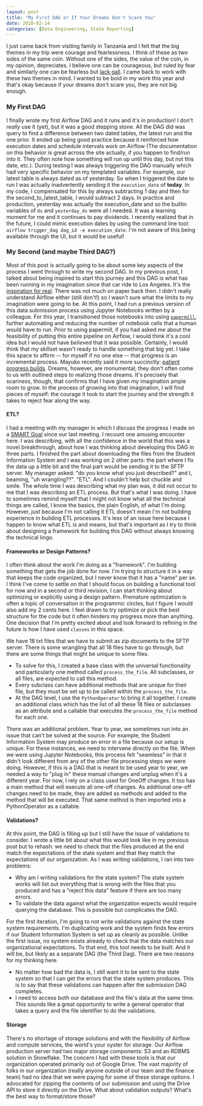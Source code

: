 ```yaml
---
layout: post
title: "My First DAG or If Your Dreams Don't Scare You"
date: 2020-02-14
categories: [Data Engineering, State Reporting]
---
```

I just came back from visiting family in Tanzania and I felt that the big themes in my trip were courage and fearlessness. I think of these as two sides of the same coin. Without one of the sides, the value of the coin, in my opinion, depreciates. I believe one can be courageous, but ruled by fear and similarly one can be fearless but [lack gall](https://www.sparknotes.com/nofear/shakespeare/hamlet/page_130/). I came back to work with these two themes in mind. I wanted to be bold in my work this year and that's okay because if your dreams don't scare you, they are not big enough. <!--more-->

### My First DAG
I finally wrote my first Airflow DAG and it runs and it's in production! I don't *really* use it (yet), but it was a good stepping stone. All the DAG did was query to find a difference between two dated tables, the latest run and the one prior. It ended up being good practice because it reinforced how execution dates and schedule intervals work on Airflow (The documentation on this behavior is great across the site actually, if you happen to find/run into it. They often note how something will run up until this day, but not this date, etc.). During testing I was always triggering the DAG manually which had very specific behavior on my templated variables. For example, our latest table is always dated as of yesterday. So when I triggered the date to run I was actually inadvertently sending it the `execution_date` of **today**. In my code, I compensated for this by always subtracting 1 day and then for the second_to_latest_table, I would subtract 2 days. In practice and production, yesterday was actually the execution_date and so the builtin variables of `ds` and `yesterday_ds` were all I needed. It was a learning moment for me and it continues to pay dividends. I recently realized that in the future, I could mimic execution dates by using the command line tool: `airflow trigger_dag dag_id -e execution_date`. I'm not aware of this being available through the UI, but it would be useful!

### My Second (and maybe Third DAG?)
Most of this post is actually going to be about some key aspects of the process I went through to write my second DAG. In my previous post, I talked about being inspired to start this journey and this DAG is what has been running in my imagination since that car ride to Los Angeles. It's the [inspiration for real](https://youtu.be/WOhJE8bLVzE?t=211). There was not much on paper back then. I didn't really understand Airflow either (still don't!) so I wasn't sure what the limits to my imagination were going to be. At this point, I had run a previous version of this data submission process using Jupyter Notebooks written by a colleague. For this year, I transitioned those notebooks into using [`papermill`](https://github.com/nteract/papermill), further automating and reducing the number of notebook cells that a human would have to run. Prior to using papermill, if you had asked me about the feasibility of putting this entire pipeline on Airflow, I would think it's a cool idea but I would not have *believed* that it was possible. Certainly, I would think that my skillset wasn't ready to handle something that big yet. I take this space to affirm -- for myself if no one else -- that progress is an incremental process. Mayuko recently said it more succinctly: [patient progress builds](https://youtu.be/gmB7O9Q7QCw?t=448). Dreams, however, are monumental; they don't often come to us with outlined steps to realizing those dreams. It's precisely that scariness, though, that confirms that I have given my imagination ample room to grow. In the process of growing into that imagination, I will find pieces of myself: the courage it took to start the journey and the strength it takes to reject fear along the way.

#### ETL?
I had a meeting with my manager in which I discuss the progress I made on a [SMART Goal](https://corporatefinanceinstitute.com/resources/knowledge/other/smart-goal/) since our last meeting. I recount one amusing encounter here. I was describing, with all the confidence in the world that this was a novel breakthrough, about how I was thinking about developing this DAG in three parts. I finished the part about downloading the files from the Student Information System and I was working on 2 other parts: the part where I fix the data up a little bit and the final part would be sending it to the SFTP server. My manager asked: "do you know what you just described?" and I, beaming, "uh wrangling??". "ETL". And I couldn't help but chuckle and smile. The whole time I was describing what my plan was, it did not occur to me that I was describing an ETL process. But that's what I was doing. I have to sometimes remind myself that I might not know what all the technical things are called, I know the basics, the plain English, of what I'm doing. However, just because I'm not calling it ETL doesn't mean I'm not building experience in building ETL processes. It's less of an issue here because I happen to know what ETL is and means, but that's important as I try to think about designing a framework for building this DAG without always knowing the technical lingo.

#### Frameworks or Design Patterns?
I often think about the work I'm doing as a "framework". I'm building something that gets the job done for now. I'm trying to structure it in a way that keeps the code organized, but I never know that it has a "name" per se. I think I've come to settle on that I should focus on building a functional tool for now and in a second or third revision, I can start thinking about optimizing or explicitly using a design pattern. Premature optimization is often a topic of conversation in the programmic circles, but I figure I would also add my 2 cents here. I feel drawn to try optimize or pick the best structure for the code but it often hinders my progress more than anything. One decision that I'm pretty excited about and look forward to refining in the future is how I have used `classes` in this space.

We have 18 txt files that we have to submit as zip documents to the SFTP server. There is some wrangling that all 18 files have to go through, but there are some things that might be unique to some files.
- To solve for this, I created a base class with the universal functionality and particularly one method called `process_the_file`. All subclasses, or all files, are expected to call this method.
- Every subclass can have additional methods that are unique for their file, but they must be set up to be called within the `process_the_file`.
- At the DAG level, I use the `PythonOperator` to bring it all together. I create an additional class which has the list of all these 18 files or subclasses as an attribute and a callable that executes the `process_the_file` method for each one.

There was an additional problem. Year to year, we sometimes run into an issue that can't be solved at the source. For example, the Student Information System may produce an error in a file because our setup is unique. For these instances, we need to intervene directly on the file. When we were using Jupyter Notebooks, this process felt "seamless" in that it didn't look different from any of the other file processing steps we were doing. However, if this is a DAG that is meant to be used year to year, we needed a way to "plug in" these manual changes and unplug when it's a different year. For now, I rely on a class used for OneOff changes. It too has a main method that will execute all one-off changes. As additional one-off changes need to be made, they are added as methods and added to the method that will be executed. That same method is then imported into a PythonOperator as a callable.

#### Validations?
At this point, the DAG is filling up but I still have the issue of validations to consider. I wrote a little bit about what this would look like in my previous post but to rehash: we need to check that the files produced at the end match the expectations of the state system and that they match the expectations of our organization. As I was writing validations, I ran into two problems:
- Why am I writing validations for the state system? The state system works will list out everything that is wrong with the files that you produced and has a "reject this data" feature if there are too many errors.
- To validate the data against what the organization expects would require querying the database. This is possible but complicates the DAG.

For the first iteration, I'm going to not write validations against the state system requirements. I'm duplicating work and the system finds few errors if our Student Information System is set up as cleanly as possible. Unlike the first issue, no system exists already to check that the data matches our organizational expectations. To that end, this tool needs to be built. And it will be, but likely as a separate DAG (the Third Dag). There are two reasons for my thinking here.
- No matter how bad the data is, I still want it to be sent to the state system so that I can get the errors that the state system produces. This is to say that these validations can happen after the submission DAG completes.
- I need to access both our database and the file's data at the same time. This sounds like a great opportunity to write a general operator that takes a query and the file identifier to do the validations.

#### Storage
There's no shortage of storage solutions and with the flexibility of Airflow and compute services, the world's your oyster for storage. Our Airflow production server had two major storage components: S3 and an RDBMS solution in Snowflake. The concern I had with these tools is that our organization operated primarily out of Google Drive. The vast majority of folks in our organization (really anyone outside of our team and the finance team) had no idea that we were paying for some of these storage options. I advocated for zipping the contents of our submission and using the Drive API to store it directly on the Drive.
What about validation outputs? What's the best way to format/store those?